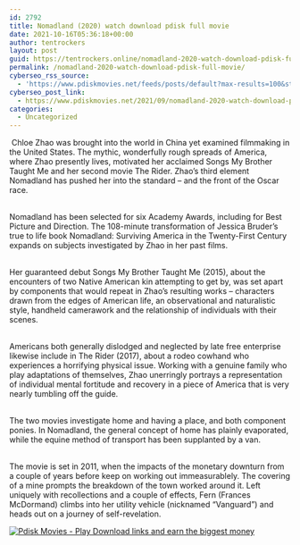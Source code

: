 ```yaml
---
id: 2792
title: Nomadland (2020) watch download pdisk full movie
date: 2021-10-16T05:36:18+00:00
author: tentrockers
layout: post
guid: https://tentrockers.online/nomadland-2020-watch-download-pdisk-full-movie/
permalink: /nomadland-2020-watch-download-pdisk-full-movie/
cyberseo_rss_source:
  - 'https://www.pdiskmovies.net/feeds/posts/default?max-results=100&start-index=601'
cyberseo_post_link:
  - https://www.pdiskmovies.net/2021/09/nomadland-2020-watch-download-pdisk.html
categories:
  - Uncategorized
---
```

<span>&nbsp;Chloe Zhao was brought into the world in China yet examined filmmaking in the United States. The mythic, wonderfully rough spreads of America, where Zhao presently lives, motivated her acclaimed Songs My Brother Taught Me and her second movie The Rider. Zhao&#8217;s third element Nomadland has pushed her into the standard – and the front of the Oscar race. </span>

<span><br />Nomadland has been selected for six Academy Awards, including for Best Picture and Direction. The 108-minute transformation of Jessica Bruder&#8217;s true to life book Nomadland: Surviving America in the Twenty-First Century expands on subjects investigated by Zhao in her past films. </span>

<span><br />Her guaranteed debut Songs My Brother Taught Me (2015), about the encounters of two Native American kin attempting to get by, was set apart by components that would repeat in Zhao&#8217;s resulting works – characters drawn from the edges of American life, an observational and naturalistic style, handheld camerawork and the relationship of individuals with their scenes. </span>

<span><br />Americans both generally dislodged and neglected by late free enterprise likewise include in The Rider (2017), about a rodeo cowhand who experiences a horrifying physical issue. Working with a genuine family who play adaptations of themselves, Zhao unerringly portrays a representation of individual mental fortitude and recovery in a piece of America that is very nearly tumbling off the guide. </span>

<span><br />The two movies investigate home and having a place, and both component ponies. In Nomadland, the general concept of home has plainly evaporated, while the equine method of transport has been supplanted by a van. </span>

<span><br />The movie is set in 2011, when the impacts of the monetary downturn from a couple of years before keep on working out immeasurablely. The covering of a mine prompts the breakdown of the town worked around it. Left uniquely with recollections and a couple of effects, Fern (Frances McDormand) climbs into her utility vehicle (nicknamed &#8220;Vanguard&#8221;) and heads out on a journey of self-revelation.</span>

[![](https://1.bp.blogspot.com/-KJZYdQTn3nw/YS8VdIdXMyI/AAAAAAAAaw4/BR8dsGkpxw0T8C_4G4ALfMA7cP79KN3kwCLcBGAsYHQ/w400-h58/play_download_buttuons-removebg-preview.png "Pdisk Movies - Play Download links and earn the biggest money")](https://kofilink.com/1/bnYya2hsMDAweDB0?dn=1)